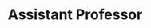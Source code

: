 ---
first_name: Ted 
last_name: Laderas
title: "Assistant Professor"
department: ["DMICE"]
research_interests: [systems-biology, interactive-visualization]
photo: "/assets/img/people/ted_laderas.jpg"
link: https://laderast.github.io
orcid: 0000-0002-6207-7068
---